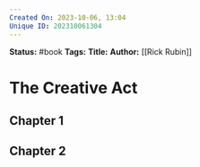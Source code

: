 ```yaml
---
Created On: 2023-10-06, 13:04
Unique ID: 202310061304
---
```

**Status:** #book
**Tags:** 
**Title:** 
**Author:** [[Rick Rubin]]


# The Creative Act

## Chapter 1

## Chapter 2

